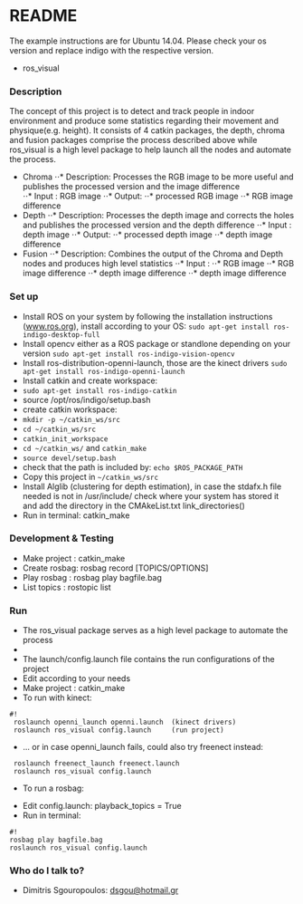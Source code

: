 # README #

The example instructions are for Ubuntu 14.04. Please check your os version and replace indigo with the respective version.

* ros_visual

### Description ###
The concept of this project is to detect and track people in indoor environment and produce some statistics regarding
their movement and physique(e.g. height). 
It consists of 4 catkin packages, the depth, chroma and fusion packages comprise the process described above while ros_visual is a high level package to help
launch all the nodes and automate the process. 

* Chroma
  ⋅⋅* Description: Processes the RGB image to be more useful and publishes the processed version and the image difference  
  ⋅⋅* Input : RGB image
  ⋅⋅* Output: ⋅⋅* processed RGB image
			  ⋅⋅* RGB image difference
* Depth
  ⋅⋅* Description: Processes the depth image and corrects the holes and publishes the processed version and the depth difference
  ⋅⋅* Input : depth image
  ⋅⋅* Output: ⋅⋅* processed depth image
			  ⋅⋅* depth image difference
* Fusion
  ⋅⋅* Description: Combines the output of the Chroma and Depth nodes and produces high level statistics
  ⋅⋅* Input : ⋅⋅* RGB image
			  ⋅⋅* RGB image difference
			  ⋅⋅* depth image difference
			  ⋅⋅* depth image difference
  
  
### Set up ###

* Install ROS on your system by following the installation instructions (www.ros.org), install according to your OS: ```sudo apt-get install ros-indigo-desktop-full ```
* Install opencv either as a ROS package or standlone depending on your version ```sudo apt-get install ros-indigo-vision-opencv```
* Install ros-distribution-openni-launch, those are the kinect drivers ```sudo apt-get install ros-indigo-openni-launch```
* Install catkin and create workspace:
 *  ```sudo apt-get install ros-indigo-catkin```
 * source /opt/ros/indigo/setup.bash
 * create catkin workspace:
  * ```mkdir -p ~/catkin_ws/src```
  * ```cd ~/catkin_ws/src```
  * ```catkin_init_workspace```
  * ```cd ~/catkin_ws/``` and ```catkin_make```
  * ```source devel/setup.bash```
  * check that the path is included by: ```echo $ROS_PACKAGE_PATH```
* Copy this project in ```~/catkin_ws/src```
* Install Alglib (clustering for depth estimation), in case the stdafx.h file needed is not in /usr/include/
check where your system has  stored it and add the directory in the CMAkeList.txt link_directories()
* Run in terminal: catkin_make

### Development & Testing ###
* Make project : catkin_make
* Create rosbag: rosbag record [TOPICS/OPTIONS] 
* Play rosbag  : rosbag play bagfile.bag
* List topics  : rostopic list


### Run ###
* The ros_visual package serves as a high level package to automate the process
* 
* The launch/config.launch file contains the run configurations of the project
* Edit according to your needs
* Make project : catkin_make
* To run with kinect:
      
```
#!
 roslaunch openni_launch openni.launch	(kinect drivers)
 roslaunch ros_visual config.launch		(run project)
```

* ... or in case openni_launch fails, could also try freenect instead:
```
 roslaunch freenect_launch freenect.launch
 roslaunch ros_visual config.launch
```

* To run a rosbag:
- Edit config.launch: playback_topics = True
- Run in terminal:
```
#!
rosbag play bagfile.bag
roslaunch ros_visual config.launch	
```

### Who do I talk to? ###

* Dimitris Sgouropoulos: dsgou@hotmail.gr
